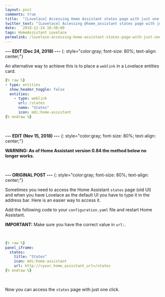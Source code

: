 ```yaml
---
layout: post
comments: true
title:  "[Lovelace] Accessing Home Assistant states page with just one click"
twitter_text: "[Lovelace] Accessing @home_assistant states page with just one click"
date:   2018-12-24 10:30:00
tags: HomeAssistant Lovelace
permalink: /lovelace-accessing-home-assistant-states-page-with-just-one-click/
---
```

<!-- markdownlint-disable html -->
**--- EDIT \(Dec 24, 2018\) ---**
{: style="color:gray; font-size: 80%; text-align: center;"}

An alternative way to achieve this is to place a `weblink` in a Lovelace entities card.

```yaml
{% raw %}
- type: entities
  show_header_toggle: false
  entities:
    - type: weblink
      url: /states
      name: "States"
      icon: mdi:home-assistant
{% endraw %}
```

<br />

**--- EDIT \(Nov 15, 2018\) ---**
{: style="color:gray; font-size: 80%; text-align: center;"}

**WARNING: As of Home Assistant version 0.84 the method below no longer works.**

<br />

**--- ORIGINAL POST ---**
{: style="color:gray; font-size: 80%; text-align: center;"}

Sometimes you need to access the Home Assistant `states` page \(old UI\) and when you have Lovelace as the default UI you have to type it in the address bar. Here is an easier way to access it.

Add the following code to your `configuration.yaml` file and restart Home Assistant.

**IMPORTANT:** Make sure you have the correct value in `url:`.

<br />

```yaml
{% raw %}
panel_iframe:
  states:
    title: "States"
    icon: mdi:home-assistant
    url: http://<your_home_assistant_url>/states
{% endraw %}
```

<br />

Now you can access the `states` page with just one click.